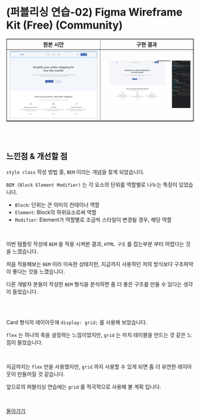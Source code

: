 # (퍼블리싱 연습-02) Figma Wireframe Kit (Free) (Community)

<table border="1" style="border-collapse: collapse; text-align:">
  <!-- 퍼블리싱 연습-02 -->
  <tr>
    <th>원본 시안</th>
    <th>구현 결과</th>
  </tr>
  <tr>
    <td>
      <img src="../assets/(퍼블리싱%20연습-02)%20Figma%20Wireframe%20Kit%20(Free)%20(Community)%20-%20원본.png" width="400px">
    </td>
    <td>
      <img src="../assets/(퍼블리싱%20연습-02)%20Figma%20Wireframe%20Kit%20(Free)%20(Community).gif" width="400px">
    </td>
  </tr>
</table>


<br/><br/>


## 느낀점 & 개선할 점

``style class`` 작성 방법 중, ``BEM`` 이라는 개념을 찾게 되었습니다.

``BEM (Block Element Modifier)`` 는 각 요소의 단위를 역할별로 나누는 특징이 있었습니다.

* ``Block``: 단위는 큰 의미의 컨테이너 역할
* ``Element``: Block의 하위요소로써 역할
* ``Modifier``: Element가 역할별로 조금씩 스타일이 변경될 경우, 해당 역할

<br/>

이번 템플릿 작성에 ``BEM`` 을 적용 시켜본 결과, ``HTML 구조`` 를 잡는부분 부터 어렵다는 것을 느꼈습니다.

처음 적용해보는 ``BEM`` 이라 미숙한 상태지만, 지금까지 사용하던 저의 방식보다 구조파악이 좋다는 것을 느꼈습니다.

다른 개발자 분들이 작성한 ``BEM`` 형식을 분석하면 좀 더 좋은 구조를 만들 수 있다는 생각이 들었습니다.


<br/><br/>


Card 형식의 레이아웃에 ``display: grid;`` 를 사용해 보았습니다.

``flex`` 는 하나의 축을 설정하는 느낌이었지만, ``grid`` 는 마치 테이블을 만드는 것 같은 느낌이 들었습니다.

<br/>

지금까지는 ``flex`` 만을 사용했지만, ``grid`` 까지 사용할 수 있게 되면 좀 더 유연한 레이아웃이 만들어질 것 같습니다.

앞으로의 퍼블리싱 연습에는 ``grid`` 를 적극적으로 사용해 볼 계획 입니다.

<br/>

[돌아가기](https://github.com/Chocobe/-Study-Publishing-2021)